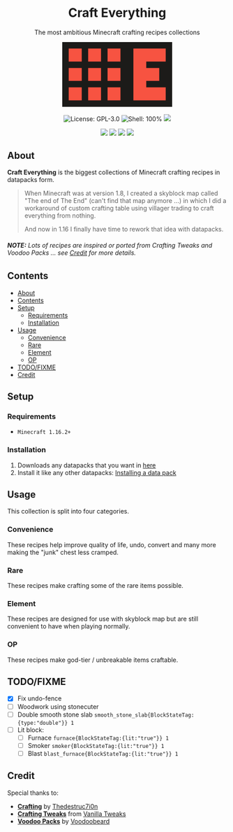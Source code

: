 <h1 align="center">Craft Everything</h1>
<p align="center">The most ambitious Minecraft crafting recipes collections</p>
<p align="center"><img width="50%" src="image/logo.png"></p>
<p align="center"><img src="https://img.shields.io/github/license/NNBnh/craft-everything?style=for-the-badge" alt="License: GPL-3.0"> <img src="https://img.shields.io/github/languages/top/NNBnh/craft-everything?style=for-the-badge" alt="Shell: 100%"> <img src="https://img.shields.io/github/last-commit/NNBnh/craft-everything?style=for-the-badge">
<p align="center"><img src="https://img.shields.io/github/watchers/NNBnh/craft-everything?style=flat-square"> <img src="https://img.shields.io/github/stars/NNBnh/craft-everything?style=flat-square"> <img src="https://img.shields.io/github/forks/NNBnh/craft-everything?style=flat-square"> <img src="https://img.shields.io/github/issues/NNBnh/craft-everything?style=flat-square">
 
## About
**Craft Everything** is the biggest collections of Minecraft crafting recipes in datapacks form.

> When Minecraft was at version 1.8, I created a skyblock map called "The end of The End" (can't find that map anymore ...) in which I did a workaround of custom crafting table using villager trading to craft everything from nothing.
>
> And now in 1.16 I finally have time to rework that idea with datapacks.

###### **NOTE:** Lots of recipes are inspired or ported from Crafting Tweaks and Voodoo Packs ... see [Credit](#credit) for more details.

## Contents
* [About](#about)
* [Contents](#contents)
* [Setup](#setup)
  * [Requirements](#requirements)
  * [Installation](#installation)
* [Usage](#usage)
  * [Convenience](#convenience)
  * [Rare](#rare)
  * [Element](#element)
  * [OP](#op)
* [TODO/FIXME](#todofixme)
* [Credit](#credit)

## Setup
### Requirements
* `Minecraft 1.16.2+`

### Installation
1. Downloads any datapacks that you want in [here]()
2. Install it like any other datapacks: [Installing a data pack](https://minecraft.gamepedia.com/Tutorials/Installing_a_data_pack)

## Usage
This collection is split into four categories.

### Convenience
These recipes help improve quality of life, undo, convert and many more making the "junk" chest less cramped.

### Rare
These recipes make crafting some of the rare items possible.

### Element
These recipes are designed for use with skyblock map but are still convenient to have when playing normally.

### OP
These recipes make god-tier / unbreakable items craftable.

## TODO/FIXME
* [X] Fix undo-fence
* [ ] Woodwork using stonecuter
* [ ] Double smooth stone slab `smooth_stone_slab{BlockStateTag:{type:"double"}} 1`
* [ ] Lit block:
  * [ ] Furnace `furnace{BlockStateTag:{lit:"true"}} 1`
  * [ ] Smoker `smoker{BlockStateTag:{lit:"true"}} 1`
  * [ ] Blast `blast_furnace{BlockStateTag:{lit:"true"}} 1`

## Credit
Special thanks to:
* [**Crafting**](https://crafting.thedestruc7i0n.ca/) by [Thedestruc7i0n](https://thedestruc7i0n.ca)
* [**Crafting Tweaks**](https://vanillatweaks.net/picker/crafting-tweaks) from [Vanilla Tweaks](https://vanillatweaks.net)
* [**Voodoo Packs**](https://mc.voodoobeard.com/#recipes) by [Voodoobeard](http://voodoobeard.com/)
